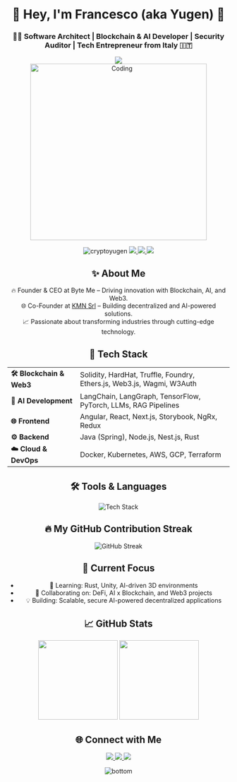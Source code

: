 <h1 align="center">🚀 Hey, I'm Francesco (aka Yugen) 👋</h1>
<h3 align="center">🧑‍💻 Software Architect | Blockchain & AI Developer | Security Auditor | Tech Entrepreneur from Italy 🇮🇹</h3>

<div align="center">
    <img src="https://readme-typing-svg.herokuapp.com?color=F75C7E&lines=Blockchain+%26+AI+Developer;Web3+%7C+Smart+Contracts;Tech+Entrepreneur;Software+Architect;Security+Auditor;&center=true&width=500&height=50">
</div>

<div align="center">
    <img src="https://cdn.dribbble.com/users/1162077/screenshots/3848914/programmer.gif" width="400px" alt="Coding">
</div>

<p align="center">
    <img src="https://komarev.com/ghpvc/?username=cryptoyugen&label=Profile%20Views&color=blueviolet&style=flat-square" alt="cryptoyugen" />
    <a href="mailto:crypto.yugen@gmail.com">
        <img src="https://img.shields.io/badge/Email-Me-informational?style=flat-square&logo=gmail&color=red">
    </a>
    <a href="https://twitter.com/genesisyugen" target="_blank">
        <img src="https://img.shields.io/badge/Twitter-Follow-informational?style=flat-square&logo=twitter&color=1DA1F2">
    </a>
    <a href="https://www.linkedin.com/in/francesco-mercogliano-7b2320115/" target="_blank">
        <img src="https://img.shields.io/badge/LinkedIn-Connect-informational?style=flat-square&logo=linkedin&color=0A66C2">
    </a>
</p>

<h2 align="center">✨ About Me</h2>
<p align="center">
    🔥 Founder & CEO at Byte Me – Driving innovation with Blockchain, AI, and Web3. <br>
    🌐 Co-Founder at <a href="https://www.kmn.dev" target="_blank">KMN Srl</a> – Building decentralized and AI-powered solutions. <br>
    📈 Passionate about transforming industries through cutting-edge technology.
</p>

<h2 align="center">🚀 Tech Stack</h2>

<div align="center">
  <table>
    <tr>
      <td><strong>🛠 Blockchain & Web3</strong></td>
      <td>Solidity, HardHat, Truffle, Foundry, Ethers.js, Web3.js, Wagmi, W3Auth</td>
    </tr>
    <tr>
      <td><strong>🤖 AI Development</strong></td>
      <td>LangChain, LangGraph, TensorFlow, PyTorch, LLMs, RAG Pipelines</td>
    </tr>
    <tr>
      <td><strong>🌐 Frontend</strong></td>
      <td>Angular, React, Next.js, Storybook, NgRx, Redux</td>
    </tr>
    <tr>
      <td><strong>⚙️ Backend</strong></td>
      <td>Java (Spring), Node.js, Nest.js, Rust</td>
    </tr>
    <tr>
      <td><strong>☁️ Cloud & DevOps</strong></td>
      <td>Docker, Kubernetes, AWS, GCP, Terraform</td>
    </tr>
  </table>
</div>

<h2 align="center">🛠️ Tools & Languages</h2>
<p align="center">
    <img src="https://skillicons.dev/icons?i=solidity,rust,nodejs,react,angular,docker,kubernetes,aws,java,python,tensorflow" alt="Tech Stack" />
</p>

<h2 align="center">🔥 My GitHub Contribution Streak</h2>
<p align="center">
  <img src="https://github-readme-streak-stats.herokuapp.com?user=fmerco&theme=tokyonight" alt="GitHub Streak">
</p>

<h2 align="center">🎯 Current Focus</h2>
<ul align="center">
    <li>🌱 Learning: Rust, Unity, AI-driven 3D environments</li>
    <li>🔭 Collaborating on: DeFi, AI x Blockchain, and Web3 projects</li>
    <li>💡 Building: Scalable, secure AI-powered decentralized applications</li>
</ul>

<h2 align="center">📈 GitHub Stats</h2>
<div align="center">
    <img height="180em" src="https://github-readme-stats.vercel.app/api?username=fmerco&show_icons=true&theme=tokyonight&count_private=true">
    <img height="180em" src="https://github-readme-stats.vercel.app/api/top-langs/?username=fmerco&layout=compact&theme=tokyonight">
</div>

<h2 align="center">🌐 Connect with Me</h2>
<p align="center">
    <a href="https://twitter.com/genesisyugen" target="_blank">
        <img src="https://img.shields.io/badge/Twitter-1DA1F2?style=for-the-badge&logo=twitter&logoColor=white">
    </a>
    <a href="https://www.linkedin.com/in/francesco-mercogliano-7b2320115" target="_blank">
        <img src="https://img.shields.io/badge/LinkedIn-0A66C2?style=for-the-badge&logo=linkedin&logoColor=white">
    </a>
    <a href="mailto:crypto.yugen@gmail.com">
        <img src="https://img.shields.io/badge/Gmail-D14836?style=for-the-badge&logo=gmail&logoColor=white">
    </a>
</p>

<div align="center">
    <img src="https://raw.githubusercontent.com/bornmay/bornmay/Update/svg/Bottom.svg" alt="bottom">
</div>
